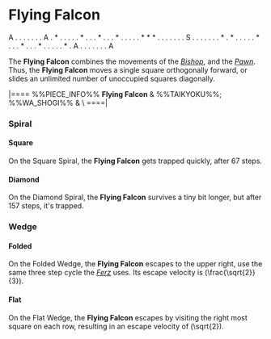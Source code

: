 # Flying Falcon

<div class = "movement">
A . . . . . . . A
. * . . . . . * .
. . * . . . * . .
. . . * * * . . .
. . . . S . . . .
. . . * . * . . .
. . * . . . * . .
. * . . . . . * .
A . . . . . . . A
</div>

The **Flying Falcon** combines the movements of the [*Bishop*](bishop.html),
and the [*Pawn*](pawn.html). Thus, the **Flying Falcon** moves a single square
orthogonally forward, or slides an unlimited number of unoccupied
squares diagonally.

|====
%%PIECE_INFO%%
  **Flying Falcon**
& %%TAIKYOKU%%; %%WA_SHOGI%%
& \\
====|

### Spiral

#### Square

On the Square Spiral, the **Flying Falcon** gets trapped quickly,
after 67 steps.

#### Diamond

On the Diamond Spiral, the **Flying Falcon** survives a tiny bit longer, but
after 157 steps, it's trapped.

### Wedge

#### Folded

On the Folded Wedge, the **Flying Falcon** escapes to the upper right, 
use the same three step cycle the [*Ferz*](ferz.html) uses.
Its escape velocity is \(\frac{\sqrt{2}}{3}\).

#### Flat

On the Flat Wedge, the **Flying Falcon** escapes by visiting the right most
square on each row, resulting in an escape velocity of 
\(\sqrt{2}\).
